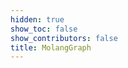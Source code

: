 ```yaml
---
hidden: true
show_toc: false
show_contributors: false
title: MolangGraph
---
```


<MolangGraph code="query.anim_time"/>

<MolangGraph code="math.cos(query.anim_time * 360)" :range="4" :stepSize="0.02"/>

<MolangGraph code="q.anim_time == 0 ? 0 : q.anim_time == 1 ? 1 : math.pow(2, -10 * math.clamp(q.anim_time, 0, 1)) * math.sin((math.clamp(q.anim_time, 0, 1) * 10 - 0.75) * 120) + 1" :range="0.8" :stepSize="0.001" :useCenteredOrigin="false"/>

<MolangGraph code="q.anim_time == 0 ? 0 : q.anim_time == 1 ? 1 : q.anim_time < 0.5 ? -(math.pow(2, 20 * math.clamp(q.anim_time, 0, 1) - 10) * math.sin((20 * math.clamp(q.anim_time, 0, 1) - 11.125) * 80)) / 2 : (math.pow(2, -20 * math.clamp(q.anim_time, 0, 1) + 10) * math.sin((20 * math.clamp(q.anim_time, 0, 1) - 11.125) * 80)) / 2 + 1" :range="1.6" :stepSize="0.001" :useCenteredOrigin="true"/>

<MolangGraph code="q.anim_time < 0.5 ? (math.pow(2 * math.clamp(q.anim_time, 0, 1), 2) * ((2.5949095 + 1) * 2 * math.clamp(q.anim_time, 0, 1) - 2.5949095)) / 2 : (math.pow(2 * math.clamp(q.anim_time, 0, 1) - 2, 2) * ((2.5949095 + 1) * (math.clamp(q.anim_time, 0, 1) * 2 - 2) + 2.5949095) + 2) / 2" :range="1.6" :stepSize="0.001" :useCenteredOrigin="true"/>
